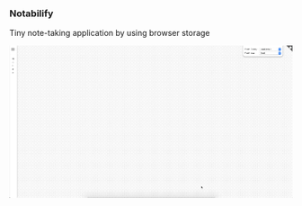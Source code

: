 ### Notabilify

Tiny note-taking application by using browser storage


![demo](https://github.com/kaansey/notabilify/raw/master/src/assets/demo.gif)
